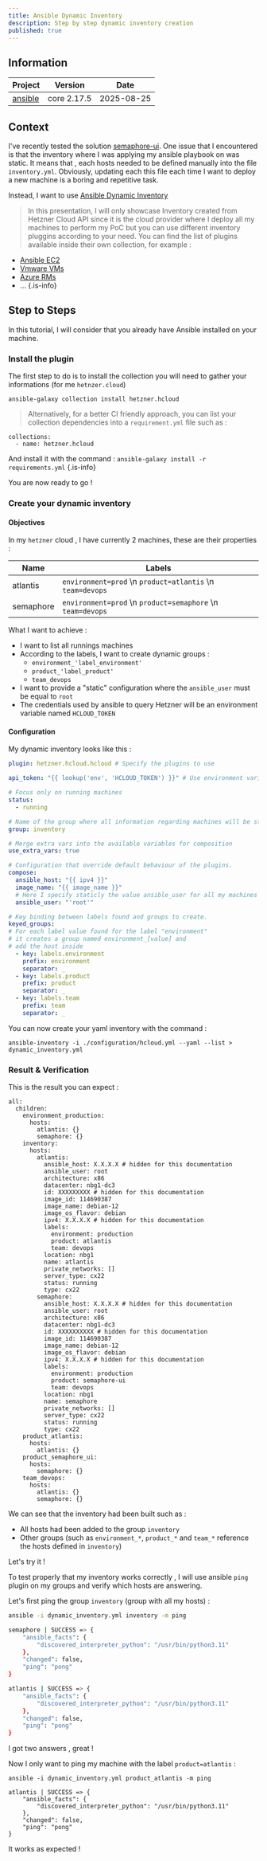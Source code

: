 ```yaml
---
title: Ansible Dynamic Inventory
description: Step by step dynamic inventory creation
published: true
---
```


## Information

| Project | Version | Date |
|-----------|-----------|-----------|
| [ansible](https://docs.ansible.com/)   | core 2.17.5  | 2025-08-25  |

## Context

I've recently tested the solution [semaphore-ui](./semaphore-ui.md). One issue that I encountered is that the inventory where I was applying my ansible playbook on was static. It means that , each hosts needed to be defined manually into the file `inventory.yml`. Obviously, updating each this file each time I want to deploy a new machine is a boring and repetitive task.

Instead, I want to use [Ansible Dynamic Inventory](https://docs.ansible.com/ansible/latest/inventory_guide/intro_dynamic_inventory.html#other-inventory-scripts)


> In this presentation, I will only showcase Inventory created from Hetzner Cloud API since it is the cloud provider where I deploy all my machines to perform my PoC but you can use different inventory pluggins according to your need.
You can find the list of plugins available inside their own collection, for example :

  - [Ansible EC2](https://docs.ansible.com/ansible/latest/collections/amazon/aws/aws_ec2_inventory.html#ansible-collections-amazon-aws-aws-ec2-inventory)
  - [Vmware VMs](https://docs.ansible.com/ansible/latest/collections/vmware/vmware/vms_inventory.html#ansible-collections-vmware-vmware-vms-inventory)
  - [Azure RMs](https://docs.ansible.com/ansible/latest/collections/azure/azcollection/azure_rm_inventory.html#ansible-collections-azure-azcollection-azure-rm-inventory)
  - ...
{.is-info}

## Step to Steps

In this tutorial, I will consider that you already have Ansible installed on your machine.

### Install the plugin

The first step to do is to install the collection you will need to gather your informations (for me `hetnzer.cloud`)

```shell
ansible-galaxy collection install hetzner.hcloud
```
> Alternatively, for a better CI friendly approach, you can list your collection dependencies into a `requirement.yml` file such as :

```
collections:
  - name: hetzner.hcloud
```
And install it with the command : `ansible-galaxy install -r requirements.yml`
{.is-info}

You are now ready to go !

### Create your dynamic inventory

#### Objectives

In my `hetzner` cloud , I have currently 2 machines, these are their properties :

| Name | Labels |
|-----------|-----------|
| atlantis   | `environment=prod` \n `product=atlantis` \n `team=devops`  |
| semaphore   | `environment=prod` \n `product=semaphore` \n `team=devops`  |

What I want to achieve :

- I want to list all runnings machines
- According to the labels, I want to create dynamic groups :
  - `environment_'label_environment'`
  - `product_'label_product'`
  - `team_devops`
- I want to provide a "static" configuration where the `ansible_user` must be equal to `root`
- The credentials used by ansible to query Hetzner will be an environment variable named `HCLOUD_TOKEN`

#### Configuration

My dynamic inventory looks like this :

```yaml
plugin: hetzner.hcloud.hcloud # Specify the plugins to use

api_token: "{{ lookup('env', 'HCLOUD_TOKEN') }}" # Use environment variable as credential

# Focus only on running machines
status:
  - running

# Name of the group where all information regarding machines will be stored
group: inventory

# Merge extra vars into the available variables for composition
use_extra_vars: true

# Configuration that override default behaviour of the plugins.
compose:
  ansible_host: "{{ ipv4 }}"
  image_name: "{{ image_name }}"
  # Here I specify staticly the value ansible_user for all my machines
  ansible_user: "'root'"

# Key binding between labels found and groups to create.
keyed_groups:
# For each label value found for the label "environment"
# it creates a group named environment_[value] and
# add the host inside
  - key: labels.environment
    prefix: environment
    separator: _
  - key: labels.product
    prefix: product
    separator: _
  - key: labels.team
    prefix: team
    separator: _
```

You can now create your yaml inventory with the command :

```
ansible-inventory -i ./configuration/hcloud.yml --yaml --list > dynamic_inventory.yml
```

### Result & Verification

This is the result you can expect :

```
all:
  children:
    environment_production:
      hosts:
        atlantis: {}
        semaphore: {}
    inventory:
      hosts:
        atlantis:
          ansible_host: X.X.X.X # hidden for this documentation
          ansible_user: root
          architecture: x86
          datacenter: nbg1-dc3
          id: XXXXXXXXX # hidden for this documentation
          image_id: 114690387
          image_name: debian-12
          image_os_flavor: debian
          ipv4: X.X.X.X # hidden for this documentation
          labels:
            environment: production
            product: atlantis
            team: devops
          location: nbg1
          name: atlantis
          private_networks: []
          server_type: cx22
          status: running
          type: cx22
        semaphore:
          ansible_host: X.X.X.X # hidden for this documentation
          ansible_user: root
          architecture: x86
          datacenter: nbg1-dc3
          id: XXXXXXXXXX # hidden for this documentation
          image_id: 114690387
          image_name: debian-12
          image_os_flavor: debian
          ipv4: X.X.X.X # hidden for this documentation
          labels:
            environment: production
            product: semaphore-ui
            team: devops
          location: nbg1
          name: semaphore
          private_networks: []
          server_type: cx22
          status: running
          type: cx22
    product_atlantis:
      hosts:
        atlantis: {}
    product_semaphore_ui:
      hosts:
        semaphore: {}
    team_devops:
      hosts:
        atlantis: {}
        semaphore: {}

```

We can see that the inventory had been built such as :

  - All hosts had been added to the group `inventory`
  - Other groups (such as `environment_*`, `product_*` and `team_*` reference the hosts defined in `inventory`)

Let's try it !

To test properly that my inventory works correctly , I will use ansible `ping` plugin on my groups and verify which hosts are answering.

Let's first ping the group `inventory` (group with all my hosts) :

```bash
ansible -i dynamic_inventory.yml inventory -m ping

semaphore | SUCCESS => {
    "ansible_facts": {
        "discovered_interpreter_python": "/usr/bin/python3.11"
    },
    "changed": false,
    "ping": "pong"
}

atlantis | SUCCESS => {
    "ansible_facts": {
        "discovered_interpreter_python": "/usr/bin/python3.11"
    },
    "changed": false,
    "ping": "pong"
}
```

I got two answers , great !

Now I only want to ping my machine with the label `product=atlantis` :

```
ansible -i dynamic_inventory.yml product_atlantis -m ping

atlantis | SUCCESS => {
    "ansible_facts": {
        "discovered_interpreter_python": "/usr/bin/python3.11"
    },
    "changed": false,
    "ping": "pong"
}
```

It works as expected !